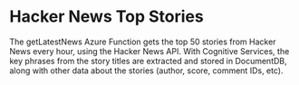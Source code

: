 # Hacker News Top Stories

The getLatestNews Azure Function gets the top 50 stories from Hacker News every hour, using the Hacker News API.  With Cognitive Services, the key phrases from the story titles are extracted and stored in DocumentDB, along with other data about the stories (author, score, comment IDs, etc).
